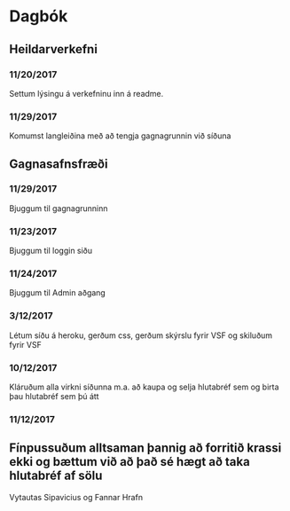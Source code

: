 # Dagbók
## Heildarverkefni
### 11/20/2017
Settum lýsingu á verkefninu inn á readme.
### 11/29/2017
Komumst langleiðina með að tengja gagnagrunnin við síðuna
## Gagnasafnsfræði
### 11/29/2017
Bjuggum til gagnagrunninn

### 11/23/2017
Bjuggum til loggin siðu
### 11/24/2017
Bjuggum til Admin aðgang
### 3/12/2017
Létum síðu á heroku, gerðum css, gerðum skýrslu fyrir VSF og skiluðum fyrir VSF
### 10/12/2017
Kláruðum alla virkni síðunna m.a. að kaupa og selja hlutabréf sem og birta þau hlutabréf sem þú átt
### 11/12/2017
Fínpussuðum alltsaman þannig að forritið krassi ekki og bættum við að það sé hægt að taka hlutabréf af sölu
---
Vytautas Sipavicius og Fannar Hrafn
